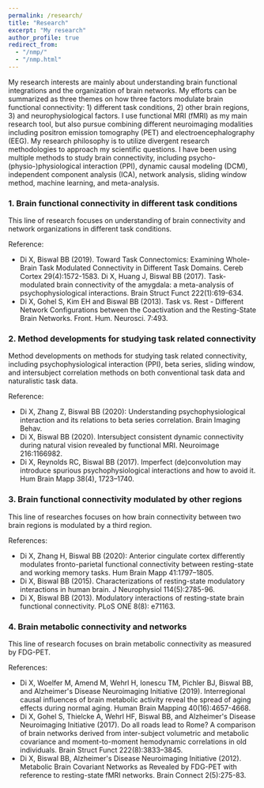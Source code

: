 ```yaml
---
permalink: /research/
title: "Research"
excerpt: "My research"
author_profile: true
redirect_from: 
  - "/nmp/"
  - "/nmp.html"
---
```


My research interests are mainly about understanding brain functional integrations and the organization of brain networks. My efforts can be summarized as three themes on how three factors modulate brain functional connectivity: 1) different task conditions, 2) other brain regions, 3) and neurophysiological factors. I use functional MRI (fMRI) as my main research tool, but also pursue combining different neuroimaging modalities including positron emission tomography (PET) and electroencephalography (EEG). My research philosophy is to utilize divergent research methodologies to approach my scientific questions. I have been using multiple methods to study brain connectivity, including psycho-(physio-)physiological interaction (PPI), dynamic causal modeling (DCM), independent component analysis (ICA), network analysis, sliding window method, machine learning, and meta-analysis. 

### 1. Brain functional connectivity in different task conditions
This line of research focuses on understanding of brain connectivity and network organizations in different task conditions.

Reference:
* Di X, Biswal BB (2019). Toward Task Connectomics: Examining Whole-Brain Task Modulated Connectivity in Different Task Domains. Cereb Cortex 29(4):1572-1583.
Di X, Huang J, Biswal BB (2017). Task-modulated brain connectivity of the amygdala: a meta-analysis of psychophysiological interactions. Brain Struct Funct 222(1):619-634.
* Di X, Gohel S, Kim EH and Biswal BB (2013). Task vs. Rest - Different Network Configurations between the Coactivation and the Resting-State Brain Networks. Front. Hum. Neurosci. 7:493.

### 2. Method developments for studying task related connectivity
Method developments on methods for studying task related connectivity, including psychophysiological interaction (PPI), beta series, sliding window, and intersubject correlation methods on both conventional task data and naturalistic task data.

Reference:
* Di X, Zhang Z, Biswal BB (2020): Understanding psychophysiological interaction and its relations to beta series correlation. Brain Imaging Behav.
* Di X, Biswal BB (2020). Intersubject consistent dynamic connectivity during natural vision revealed by functional MRI. Neuroimage 216:1166982.
* Di X, Reynolds RC, Biswal BB (2017). Imperfect (de)convolution may introduce spurious psychophysiological interactions and how to avoid it. Hum Brain Mapp 38(4), 1723–1740.  

### 3. Brain functional connectivity modulated by other regions
This line of researches focuses on how brain connectivity between two brain regions is modulated by a third region.

References:
* Di X, Zhang H, Biswal BB (2020): Anterior cingulate cortex differently modulates fronto-parietal functional connectivity between resting-state and working memory tasks. Hum Brain Mapp 41:1797–1805.
* Di X, Biswal BB (2015). Characterizations of resting-state modulatory interactions in human brain. J Neurophysiol 114(5):2785-96.
* Di X, Biswal BB (2013). Modulatory interactions of resting-state brain functional connectivity. PLoS ONE 8(8): e71163.


### 4. Brain metabolic connectivity and networks
This line of research focuses on brain metabolic connectivity as measured by FDG-PET.

References:
* Di X, Woelfer M, Amend M, Wehrl H, Ionescu TM, Pichler BJ, Biswal BB, and Alzheimer's Disease Neuroimaging Initiative (2019). Interregional causal influences of brain metabolic activity reveal the spread of aging effects during normal aging. Human Brain Mapping 40(16):4657-4668.
* Di X, Gohel S, Thielcke A, Wehrl HF, Biswal BB, and Alzheimer's Disease Neuroimaging Initiative (2017). Do all roads lead to Rome? A comparison of brain networks derived from inter-subject volumetric and metabolic covariance and moment-to-moment hemodynamic correlations in old individuals. Brain Struct Funct 222(8):3833–3845.
* Di X, Biswal BB, Alzheimer's Disease Neuroimaging Initiative (2012). Metabolic Brain Covariant Networks as Revealed by FDG-PET with reference to resting-state fMRI networks. Brain Connect 2(5):275-83.
